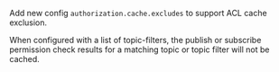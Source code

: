 Add new config `authorization.cache.excludes` to support ACL cache exclusion.

When configured with a list of topic-filters, the publish or subscribe permission check results for a matching topic or topic filter will not be cached.

